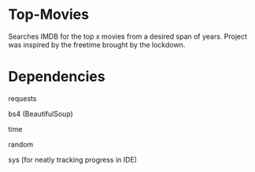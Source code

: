 # Top-Movies
Searches IMDB for the top x movies from a desired span of years.  Project was inspired by the freetime brought by the lockdown.

# Dependencies

requests

bs4 (BeautifulSoup)

time

random

sys (for neatly tracking progress in IDE)
